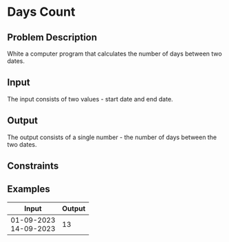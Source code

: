 # Days Count

## Problem Description

White a computer program that calculates the number of days between two dates.

## Input

The input consists of two values - start date and end date.

## Output

The output consists of a single number - the number of days between the two dates.

## Constraints

## Examples

|Input|Output|
|-|-|
|01-09-2023<br />14-09-2023|13|